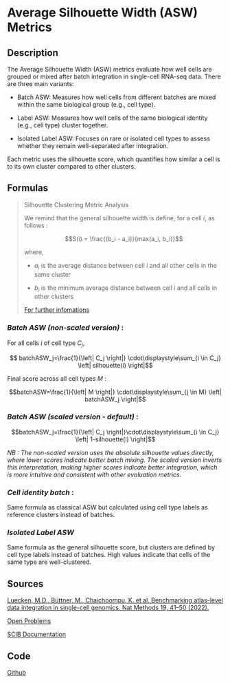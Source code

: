 # Average Silhouette Width (ASW) Metrics 

## Description 

The Average Silhouette Width (ASW) metrics evaluate how well cells are grouped or mixed after batch integration in single-cell RNA-seq data. There are three main variants:

- Batch ASW: Measures how well cells from different batches are mixed within the same biological group (e.g., cell type).

- Label ASW: Measures how well cells of the same biological identity (e.g., cell type) cluster together.

- Isolated Label ASW: Focuses on rare or isolated cell types to assess whether they remain well-separated after integration.

Each metric uses the silhouette score, which quantifies how similar a cell is to its own cluster compared to other clusters.

## Formulas 

> Silhouette Clustering Metric Analysis
> 
> We remind that the general silhouette width is define, for a cell $i$, as follows :
> 
> $$S(i) = \frac{(b_i - a_i)}{max(a_i, b_i)}$$
>
> where,
>
> - $a_i$ is the average distance between cell $i$ and all other cells in the same cluster
>
> - $b_i$ is the minimum average distance between cell $i$ and all cells in other clusters
>
> [For further infomations](silhouette.md)

### *Batch ASW (non-scaled version)* : 

For all cells $i$ of cell type $C_j$, 

$$ batchASW_j=\frac{1}{\left| C_j \right|} \cdot\displaystyle\sum_{i \in C_j} \left| silhouette(i) \right|$$

Final score across all cell types $M$ :

$$batchASW=\frac{1}{\left| M \right|} \cdot\displaystyle\sum_{j \in M} \left| batchASW_j \right|$$


### *Batch ASW (scaled version - default)* : 

$$batchASW_j=\frac{1}{\left| C_j \right|}\cdot\displaystyle\sum_{i \in C_j} \left| 1-silhouette(i) \right|$$

*NB : The non-scaled version uses the absolute silhouette values directly, where lower scores indicate better batch mixing. 
The scaled version inverts this interpretation, making higher scores indicate better integration, which is more intuitive and consistent with other evaluation metrics.*

### *Cell identity batch* : 

Same formula as classical ASW but calculated using cell type labels as reference clusters instead of batches.

### *Isolated Label ASW*

Same formula as the general silhouette score, but clusters are defined by cell type labels instead of batches. High values indicate that cells of the same type are well-clustered.

## Sources 

[Luecken, M.D., Büttner, M., Chaichoompu, K. et al. Benchmarking atlas-level data integration in single-cell genomics. Nat Methods 19, 41–50 (2022).](https://doi.org/10.1038/s41592-021-01336-8)

[Open Problems](https://openproblems.bio/results/batch_integration?version=v2.0.0)

[SCIB Documentation](https://scib.readthedocs.io/en/latest/api/scib.metrics.silhouette_batch.html)

## Code 

[Github](https://github.com/theislab/scib/blob/main/scib/metrics/silhouette.py)
